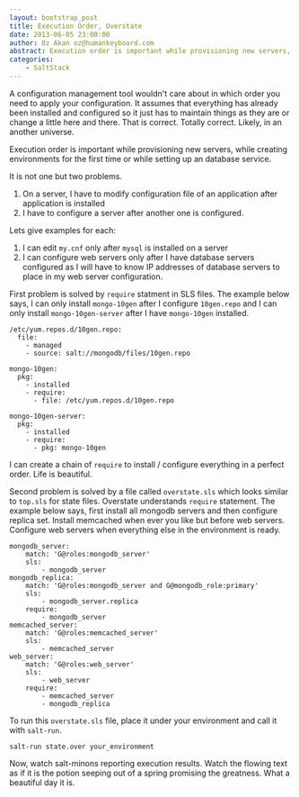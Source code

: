 ```yaml
---
layout: bootstrap_post
title: Execution Order, Overstate
date: 2013-06-05 23:00:00
author: Oz Akan oz@humankeyboard.com
abstract: Execution order is important while provisioning new servers, while creating environments for the first time or while setting up an database service.
categories:
    - SaltStack
---
```


A configuration management tool wouldn't care about in which order you need to apply your configuration. It assumes that everything has already been installed and configured so it just has to maintain things as they are or change a little here and there. That is correct. Totally correct. Likely, in an another universe.

Execution order is important while provisioning new servers, while creating environments for the first time or while setting up an database service.

It is not one but two problems.

1. On a server, I have to modify configuration file of an application after application is installed
2. I have to configure a server after another one is configured.

Lets give examples for each:

1. I can edit ```my.cnf``` only after ```mysql``` is installed on a server
2. I can configure web servers only after I have database servers configured as I will have to know IP addresses of database servers to place in my web server configuration.

First problem is solved by ```require``` statment in SLS files. The example below says, I can only install ```mongo-10gen``` after I configure ```10gen.repo``` and I can only install ```mongo-10gen-server``` after I have ```mongo-10gen``` installed.

    /etc/yum.repos.d/10gen.repo:
      file:
        - managed
        - source: salt://mongodb/files/10gen.repo
    
    mongo-10gen:
      pkg:
        - installed
        - require:
          - file: /etc/yum.repos.d/10gen.repo
          
    mongo-10gen-server:
      pkg:
        - installed
        - require:
          - pkg: mongo-10gen

I can create a chain of ```require``` to install / configure everything in a perfect order. Life is beautiful.

Second problem is solved by a file called ```overstate.sls``` which looks similar to ```top.sls``` for state files. Overstate understands ```require``` statement. The example below says, first install all mongodb servers and then configure replica set. Install memcached when ever you like but before web servers. Configure web servers when everything else in the environment is ready.

    mongodb_server:
        match: 'G@roles:mongodb_server'
        sls:
            - mongodb_server
    mongodb_replica:
        match: 'G@roles:mongodb_server and G@mongodb_role:primary'
        sls:
            - mongodb_server.replica
        require:
            - mongodb_server
    memcached_server:
        match: 'G@roles:memcached_server'
        sls:
            - memcached_server
    web_server:
        match: 'G@roles:web_server'
        sls:
            - web_server
        require:
            - memcached_server
            - mongodb_replica

To run this ```overstate.sls``` file, place it under your environment and call it with ```salt-run```.

    salt-run state.over your_environment

Now, watch salt-minons reporting execution results. Watch the flowing text as if it is the potion seeping out of a spring promising the greatness. What a beautiful day it is.
